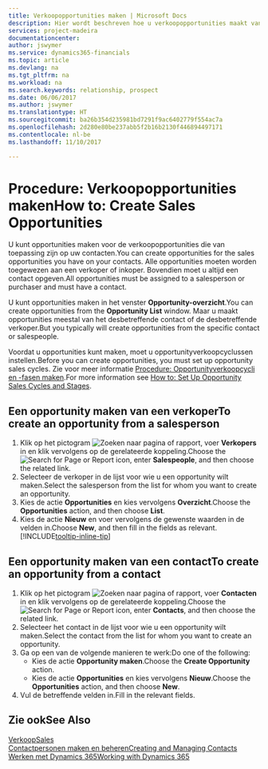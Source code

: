 ```yaml
---
title: Verkoopopportunities maken | Microsoft Docs
description: Hier wordt beschreven hoe u verkoopopportunities maakt vanuit een verkoper of contact in Dynamics 365 Business edition.
services: project-madeira
documentationcenter: 
author: jswymer
ms.service: dynamics365-financials
ms.topic: article
ms.devlang: na
ms.tgt_pltfrm: na
ms.workload: na
ms.search.keywords: relationship, prospect
ms.date: 06/06/2017
ms.author: jswymer
ms.translationtype: HT
ms.sourcegitcommit: ba26b354d235981bd7291f9ac6402779f554ac7a
ms.openlocfilehash: 2d280e80be237abb5f2b16b2130f446894497171
ms.contentlocale: nl-be
ms.lasthandoff: 11/10/2017

---
```

# <a name="how-to-create-sales-opportunities"></a><span data-ttu-id="c24b4-103">Procedure: Verkoopopportunities maken</span><span class="sxs-lookup"><span data-stu-id="c24b4-103">How to: Create Sales Opportunities</span></span>
<span data-ttu-id="c24b4-104">U kunt opportunities maken voor de verkoopopportunities die van toepassing zijn op uw contacten.</span><span class="sxs-lookup"><span data-stu-id="c24b4-104">You can create opportunities for the sales opportunities you have on your contacts.</span></span> <span data-ttu-id="c24b4-105">Alle opportunities moeten worden toegewezen aan een verkoper of inkoper. Bovendien moet u altijd een contact opgeven.</span><span class="sxs-lookup"><span data-stu-id="c24b4-105">All opportunities must be assigned to a salesperson or purchaser and must have a contact.</span></span>

<span data-ttu-id="c24b4-106">U kunt opportunities maken in het venster **Opportunity-overzicht**.</span><span class="sxs-lookup"><span data-stu-id="c24b4-106">You can create opportunities from the **Opportunity List** window.</span></span> <span data-ttu-id="c24b4-107">Maar u maakt opportunities meestal van het desbetreffende contact of de desbetreffende verkoper.</span><span class="sxs-lookup"><span data-stu-id="c24b4-107">But you typically will create opportunities from the specific contact or salespeople.</span></span>

<span data-ttu-id="c24b4-108">Voordat u opportunities kunt maken, moet u opportunityverkoopcyclussen instellen.</span><span class="sxs-lookup"><span data-stu-id="c24b4-108">Before you can create opportunities, you must set up opportunity sales cycles.</span></span> <span data-ttu-id="c24b4-109">Zie voor meer informatie [Procedure: Opportunityverkoopcycli en -fasen maken](marketing-how-setup-opportunity-sales-cycles-stages.md).</span><span class="sxs-lookup"><span data-stu-id="c24b4-109">For more information see [How to: Set Up Opportunity Sales Cycles and Stages](marketing-how-setup-opportunity-sales-cycles-stages.md).</span></span>

## <a name="to-create-an-opportunity-from-a-salesperson"></a><span data-ttu-id="c24b4-110">Een opportunity maken van een verkoper</span><span class="sxs-lookup"><span data-stu-id="c24b4-110">To create an opportunity from a salesperson</span></span>
1. <span data-ttu-id="c24b4-111">Klik op het pictogram ![Zoeken naar pagina of rapport](media/ui-search/search_small.png "pictogram Zoeken naar pagina of rapport"), voer **Verkopers** in en klik vervolgens op de gerelateerde koppeling.</span><span class="sxs-lookup"><span data-stu-id="c24b4-111">Choose the ![Search for Page or Report](media/ui-search/search_small.png "Search for Page or Report icon") icon, enter **Salespeople**, and then choose the related link.</span></span>
2. <span data-ttu-id="c24b4-112">Selecteer de verkoper in de lijst voor wie u een opportunity wilt maken.</span><span class="sxs-lookup"><span data-stu-id="c24b4-112">Select the salesperson from the list for whom you want to create an opportunity.</span></span>
3. <span data-ttu-id="c24b4-113">Kies de actie **Opportunities** en kies vervolgens **Overzicht**.</span><span class="sxs-lookup"><span data-stu-id="c24b4-113">Choose the **Opportunities** action, and then choose **List**.</span></span>
4. <span data-ttu-id="c24b4-114">Kies de actie **Nieuw** en voer vervolgens de gewenste waarden in de velden in.</span><span class="sxs-lookup"><span data-stu-id="c24b4-114">Choose **New**, and then fill in the fields as relevant.</span></span> [!INCLUDE[tooltip-inline-tip](includes/tooltip-inline-tip_md.md)]  



## <a name="to-create-an-opportunity-from-a-contact"></a><span data-ttu-id="c24b4-115">Een opportunity maken van een contact</span><span class="sxs-lookup"><span data-stu-id="c24b4-115">To create an opportunity from a contact</span></span>
1. <span data-ttu-id="c24b4-116">Klik op het pictogram ![Zoeken naar pagina of rapport](media/ui-search/search_small.png "pictogram Zoeken naar pagina of rapport"), voer **Contacten** in en klik vervolgens op de gerelateerde koppeling.</span><span class="sxs-lookup"><span data-stu-id="c24b4-116">Choose the ![Search for Page or Report](media/ui-search/search_small.png "Search for Page or Report icon") icon, enter **Contacts**, and then choose the related link.</span></span>
2. <span data-ttu-id="c24b4-117">Selecteer het contact in de lijst voor wie u een opportunity wilt maken.</span><span class="sxs-lookup"><span data-stu-id="c24b4-117">Select the contact from the list for whom you want to create an opportunity.</span></span>
3. <span data-ttu-id="c24b4-118">Ga op een van de volgende manieren te werk:</span><span class="sxs-lookup"><span data-stu-id="c24b4-118">Do one of the following:</span></span>
   * <span data-ttu-id="c24b4-119">Kies de actie **Opportunity maken**.</span><span class="sxs-lookup"><span data-stu-id="c24b4-119">Choose the **Create Opportunity** action.</span></span>
   * <span data-ttu-id="c24b4-120">Kies de actie **Opportunities** en kies vervolgens **Nieuw**.</span><span class="sxs-lookup"><span data-stu-id="c24b4-120">Choose the  **Opportunities** action, and then choose **New**.</span></span>
4. <span data-ttu-id="c24b4-121">Vul de betreffende velden in.</span><span class="sxs-lookup"><span data-stu-id="c24b4-121">Fill in the relevant fields.</span></span>

## <a name="see-also"></a><span data-ttu-id="c24b4-122">Zie ook</span><span class="sxs-lookup"><span data-stu-id="c24b4-122">See Also</span></span>
[<span data-ttu-id="c24b4-123">Verkoop</span><span class="sxs-lookup"><span data-stu-id="c24b4-123">Sales</span></span>](sales-manage-sales.md)  
[<span data-ttu-id="c24b4-124">Contactpersonen maken en beheren</span><span class="sxs-lookup"><span data-stu-id="c24b4-124">Creating and Managing Contacts</span></span>](marketing-contacts.md)  
[<span data-ttu-id="c24b4-125">Werken met Dynamics 365</span><span class="sxs-lookup"><span data-stu-id="c24b4-125">Working with Dynamics 365</span></span>](ui-work-product.md)

